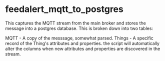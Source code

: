 # feedalert_mqtt_to_postgres

This captures the MQTT stream from the main broker and stores the message into a postgres database.
This is broken down into two tables:

MQTT - A copy of the messsage, somewhat parsed.
Things - A specific record of the Thing's attributes and properties. the script will automatically alter the columns when new attributes and properties are discovered in the stream.
